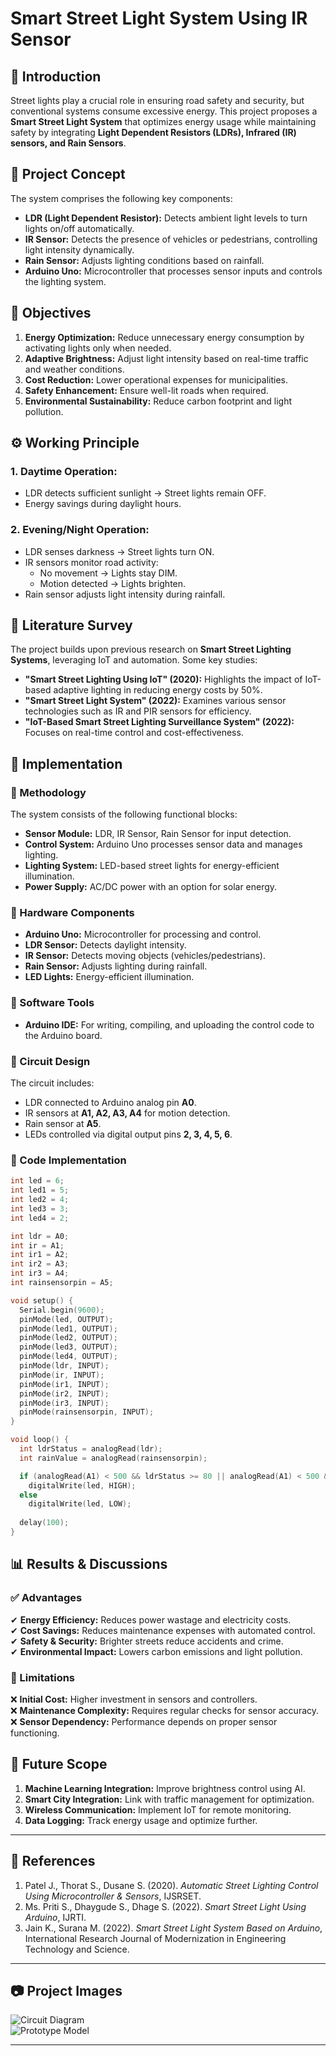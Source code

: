 # Smart Street Light System Using IR Sensor

## 📌 Introduction
Street lights play a crucial role in ensuring road safety and security, but conventional systems consume excessive energy. This project proposes a **Smart Street Light System** that optimizes energy usage while maintaining safety by integrating **Light Dependent Resistors (LDRs), Infrared (IR) sensors, and Rain Sensors**.

## 🔧 Project Concept
The system comprises the following key components:

- **LDR (Light Dependent Resistor):** Detects ambient light levels to turn lights on/off automatically.
- **IR Sensor:** Detects the presence of vehicles or pedestrians, controlling light intensity dynamically.
- **Rain Sensor:** Adjusts lighting conditions based on rainfall.
- **Arduino Uno:** Microcontroller that processes sensor inputs and controls the lighting system.

## 🎯 Objectives
1. **Energy Optimization:** Reduce unnecessary energy consumption by activating lights only when needed.
2. **Adaptive Brightness:** Adjust light intensity based on real-time traffic and weather conditions.
3. **Cost Reduction:** Lower operational expenses for municipalities.
4. **Safety Enhancement:** Ensure well-lit roads when required.
5. **Environmental Sustainability:** Reduce carbon footprint and light pollution.

## ⚙️ Working Principle
### 1. **Daytime Operation:**
   - LDR detects sufficient sunlight → Street lights remain OFF.
   - Energy savings during daylight hours.

### 2. **Evening/Night Operation:**
   - LDR senses darkness → Street lights turn ON.
   - IR sensors monitor road activity:
     - No movement → Lights stay DIM.
     - Motion detected → Lights brighten.
   - Rain sensor adjusts light intensity during rainfall.

## 📑 Literature Survey
The project builds upon previous research on **Smart Street Lighting Systems**, leveraging IoT and automation. Some key studies:
- **"Smart Street Lighting Using IoT" (2020):** Highlights the impact of IoT-based adaptive lighting in reducing energy costs by 50%.
- **"Smart Street Light System" (2022):** Examines various sensor technologies such as IR and PIR sensors for efficiency.
- **"IoT-Based Smart Street Lighting Surveillance System" (2022):** Focuses on real-time control and cost-effectiveness.

## 🔄 Implementation

### 📌 Methodology
The system consists of the following functional blocks:
- **Sensor Module:** LDR, IR Sensor, Rain Sensor for input detection.
- **Control System:** Arduino Uno processes sensor data and manages lighting.
- **Lighting System:** LED-based street lights for energy-efficient illumination.
- **Power Supply:** AC/DC power with an option for solar energy.

### 📌 Hardware Components
- **Arduino Uno:** Microcontroller for processing and control.
- **LDR Sensor:** Detects daylight intensity.
- **IR Sensor:** Detects moving objects (vehicles/pedestrians).
- **Rain Sensor:** Adjusts lighting during rainfall.
- **LED Lights:** Energy-efficient illumination.

### 📌 Software Tools
- **Arduino IDE:** For writing, compiling, and uploading the control code to the Arduino board.

### 📌 Circuit Design
The circuit includes:
- LDR connected to Arduino analog pin **A0**.
- IR sensors at **A1, A2, A3, A4** for motion detection.
- Rain sensor at **A5**.
- LEDs controlled via digital output pins **2, 3, 4, 5, 6**.

### 🔢 Code Implementation
```cpp
int led = 6;
int led1 = 5;
int led2 = 4;
int led3 = 3;
int led4 = 2;

int ldr = A0;
int ir = A1;
int ir1 = A2;
int ir2 = A3;
int ir3 = A4;
int rainsensorpin = A5;

void setup() {
  Serial.begin(9600);
  pinMode(led, OUTPUT);
  pinMode(led1, OUTPUT);
  pinMode(led2, OUTPUT);
  pinMode(led3, OUTPUT);
  pinMode(led4, OUTPUT);
  pinMode(ldr, INPUT);
  pinMode(ir, INPUT);
  pinMode(ir1, INPUT);
  pinMode(ir2, INPUT);
  pinMode(ir3, INPUT);
  pinMode(rainsensorpin, INPUT);
}

void loop() {
  int ldrStatus = analogRead(ldr);
  int rainValue = analogRead(rainsensorpin);

  if (analogRead(A1) < 500 && ldrStatus >= 80 || analogRead(A1) < 500 && rainValue < 500)
    digitalWrite(led, HIGH);
  else
    digitalWrite(led, LOW);
    
  delay(100);
}
```

## 📊 Results & Discussions
### ✅ Advantages
✔ **Energy Efficiency:** Reduces power wastage and electricity costs.  
✔ **Cost Savings:** Reduces maintenance expenses with automated control.  
✔ **Safety & Security:** Brighter streets reduce accidents and crime.  
✔ **Environmental Impact:** Lowers carbon emissions and light pollution.  

### 🚧 Limitations
❌ **Initial Cost:** Higher investment in sensors and controllers.  
❌ **Maintenance Complexity:** Requires regular checks for sensor accuracy.  
❌ **Sensor Dependency:** Performance depends on proper sensor functioning.  

## 🔮 Future Scope
1. **Machine Learning Integration:** Improve brightness control using AI.  
2. **Smart City Integration:** Link with traffic management for optimization.  
3. **Wireless Communication:** Implement IoT for remote monitoring.  
4. **Data Logging:** Track energy usage and optimize further.  

---

## 📜 References
1. Patel J., Thorat S., Dusane S. (2020). *Automatic Street Lighting Control Using Microcontroller & Sensors*, IJSRSET.
2. Ms. Priti S., Dhaygude S., Dhage S. (2022). *Smart Street Light Using Arduino*, IJRTI.
3. Jain K., Surana M. (2022). *Smart Street Light System Based on Arduino*, International Research Journal of Modernization in Engineering Technology and Science.

---

## 📷 Project Images
![Circuit Diagram](path-to-image)  
![Prototype Model](path-to-image)  

---
